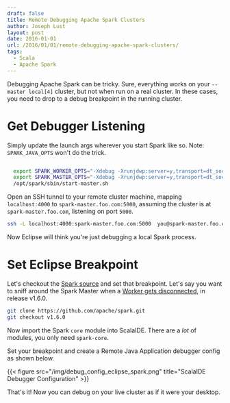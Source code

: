 ```yaml
---
draft: false
title: Remote Debugging Apache Spark Clusters
author: Joseph Lust
layout: post
date: 2016-01-01
url: /2016/01/01/remote-debugging-apache-spark-clusters/
tags:
  - Scala
  - Apache Spark
---
```


Debugging Apache Spark can be tricky. Sure, everything works on your `--master local[4]` cluster, but not when run on a real cluster. In these cases, you need to drop to a debug breakpoint in the running cluster. 

# Get Debugger Listening

Simply update the launch args wherever you start Spark like so. Note: `SPARK_JAVA_OPTS` won't do the trick.

```bash

  export SPARK_WORKER_OPTS="-Xdebug -Xrunjdwp:server=y,transport=dt_socket,address=4000,suspend=n"
  export SPARK_MASTER_OPTS="-Xdebug -Xrunjdwp:server=y,transport=dt_socket,address=4000,suspend=n"
  /opt/spark/sbin/start-master.sh
```

Open an SSH tunnel to your remote cluster machine, mapping `localhost:4000` to `spark-master.foo.com:5000`, assuming the cluster is at `spark-master.foo.com`, listening on port `5000`. 

```bash
ssh -L localhost:4000:spark-master.foo.com:5000  you@spark-master.foo.com
```

Now Eclipse will think you're just debugging a local Spark process.

# Set Eclipse Breakpoint 

Let's checkout the [Spark source](https://github.com/apache/spark) and set that breakpoint. Let's say you want to sniff around the Spark Master when a [Worker gets disconnected](https://github.com/apache/spark/blob/v1.6.0/core/src/main/scala/org/apache/spark/deploy/master/Master.scala#L503), in release v1.6.0.

```bash
git clone https://github.com/apache/spark.git
git checkout v1.6.0
```

Now import the Spark `core` module into ScalaIDE. There are a *lot* of modules, you only need `spark-core`.

Set your breakpoint and create a Remote Java Application debugger config as shown below.

{{< figure src="/img/debug_config_eclipse_spark.png" title="ScalaIDE Debugger Configuration" >}}

That's it! Now you can debug on your live cluster as if it were your desktop.
